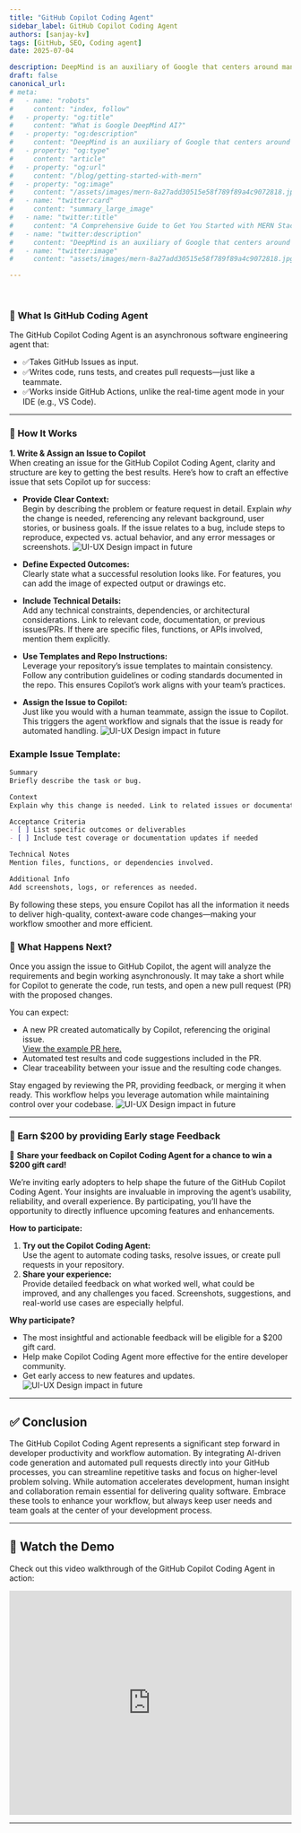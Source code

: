 ```yaml
---
title: "GitHub Copilot Coding Agent"
sidebar_label: GitHub Copilot Coding Agent
authors: [sanjay-kv]
tags: [GitHub, SEO, Coding agent]
date: 2025-07-04

description: DeepMind is an auxiliary of Google that centers around man-made brainpower. All the more explicitly, it utilizes a part of AI.
draft: false
canonical_url: 
# meta:
#   - name: "robots"
#     content: "index, follow"
#   - property: "og:title"
#     content: "What is Google DeepMind AI?"
#   - property: "og:description"
#     content: "DeepMind is an auxiliary of Google that centers around man-made brainpower. All the more explicitly, it utilizes a part of AI called AI"
#   - property: "og:type"
#     content: "article"
#   - property: "og:url"
#     content: "/blog/getting-started-with-mern"
#   - property: "og:image"
#     content: "/assets/images/mern-8a27add30515e58f789f89a4c9072818.jpg"
#   - name: "twitter:card"
#     content: "summary_large_image"
#   - name: "twitter:title"
#     content: "A Comprehensive Guide to Get You Started with MERN Stack"
#   - name: "twitter:description"
#     content: "DeepMind is an auxiliary of Google that centers around man-made brainpower. All the more explicitly, it utilizes a part of AI called AI"
#   - name: "twitter:image"
#     content: "assets/images/mern-8a27add30515e58f789f89a4c9072818.jpg"

---
```

 <!-- truncate -->

### 🚀 **What Is GitHub Coding Agent**  
The GitHub Copilot Coding Agent is an asynchronous software engineering agent that:

- ✅Takes GitHub Issues as input.
- ✅Writes code, runs tests, and creates pull requests—just like a teammate.
- ✅Works inside GitHub Actions, unlike the real-time agent mode in your IDE (e.g., VS Code).

---

### 🔧 How It Works

**1. Write & Assign an Issue to Copilot**  
When creating an issue for the GitHub Copilot Coding Agent, clarity and structure are key to getting the best results. Here’s how to craft an effective issue that sets Copilot up for success:

- **Provide Clear Context:**  
    Begin by describing the problem or feature request in detail. Explain *why* the change is needed, referencing any relevant background, user stories, or business goals. If the issue relates to a bug, include steps to reproduce, expected vs. actual behavior, and any error messages or screenshots.
![UI-UX Design impact in future](/img/blogs/github-copilot/01-code-issue.png)
    

- **Define Expected Outcomes:**  
    Clearly state what a successful resolution looks like. For features, you can add the image of expected output or drawings etc. 

- **Include Technical Details:**  
    Add any technical constraints, dependencies, or architectural considerations. Link to relevant code, documentation, or previous issues/PRs. If there are specific files, functions, or APIs involved, mention them explicitly.

- **Use Templates and Repo Instructions:**  
    Leverage your repository’s issue templates to maintain consistency. Follow any contribution guidelines or coding standards documented in the repo. This ensures Copilot’s work aligns with your team’s practices.

- **Assign the Issue to Copilot:**  
    Just like you would with a human teammate, assign the issue to Copilot. This triggers the agent workflow and signals that the issue is ready for automated handling.
    ![UI-UX Design impact in future](/img/blogs/github-copilot/02-assign-copilot.png)
    

### **Example Issue Template:**

```markdown
Summary
Briefly describe the task or bug.

Context
Explain why this change is needed. Link to related issues or documentation.

Acceptance Criteria
- [ ] List specific outcomes or deliverables
- [ ] Include test coverage or documentation updates if needed

Technical Notes
Mention files, functions, or dependencies involved.

Additional Info
Add screenshots, logs, or references as needed.
```

By following these steps, you ensure Copilot has all the information it needs to deliver high-quality, context-aware code changes—making your workflow smoother and more efficient.


### 🌟 What Happens Next?

Once you assign the issue to GitHub Copilot, the agent will analyze the requirements and begin working asynchronously. It may take a short while for Copilot to generate the code, run tests, and open a new pull request (PR) with the proposed changes.

You can expect:

- A new PR created automatically by Copilot, referencing the original issue.  
    [View the example PR here.](https://github.com/recodehive/recode-website/pull/141)
- Automated test results and code suggestions included in the PR.
- Clear traceability between your issue and the resulting code changes.

Stay engaged by reviewing the PR, providing feedback, or merging it when ready. This workflow helps you leverage automation while maintaining control over your codebase.
    ![UI-UX Design impact in future](/img/blogs/github-copilot/03-pr-copilot.png)
    
---

### 🧭 Earn $200 by providing Early stage Feedback

💬 **Share your feedback on Copilot Coding Agent for a chance to win a $200 gift card!**  

We’re inviting early adopters to help shape the future of the GitHub Copilot Coding Agent. Your insights are invaluable in improving the agent’s usability, reliability, and overall experience. By participating, you’ll have the opportunity to directly influence upcoming features and enhancements.

**How to participate:**
1. **Try out the Copilot Coding Agent:**  
    Use the agent to automate coding tasks, resolve issues, or create pull requests in your repository.
2. **Share your experience:**  
    Provide detailed feedback on what worked well, what could be improved, and any challenges you faced. Screenshots, suggestions, and real-world use cases are especially helpful.

**Why participate?**
- The most insightful and actionable feedback will be eligible for a $200 gift card.
- Help make Copilot Coding Agent more effective for the entire developer community.
- Get early access to new features and updates.
    ![UI-UX Design impact in future](/img/blogs/github-copilot/03-reward-copilot.png)
   


---

## ✅ Conclusion

The GitHub Copilot Coding Agent represents a significant step forward in developer productivity and workflow automation. By integrating AI-driven code generation and automated pull requests directly into your GitHub processes, you can streamline repetitive tasks and focus on higher-level problem solving. While automation accelerates development, human insight and collaboration remain essential for delivering quality software. Embrace these tools to enhance your workflow, but always keep user needs and team goals at the center of your development process.


---

## 🎥 Watch the Demo

Check out this video walkthrough of the GitHub Copilot Coding Agent in action:

<iframe width="100%" height="400" src="https://www.youtube.com/embed/6AmzJDAOHJ8" title="GitHub Copilot Coding Agent Demo" frameborder="0" allowfullscreen></iframe>

---
<GiscusComments/>